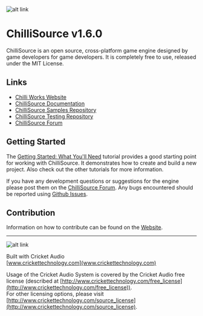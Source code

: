 ![alt link](Documents/Images/ChilliSourceLogo.png)

ChilliSource v1.6.0
====================

ChilliSource is an open source, cross-platform game engine designed by game developers for game developers. It is completely free to use, released under the MIT License.

Links
-----
* [Chilli Works Website](http://chilli-works.com/)
* [ChilliSource Documentation](http://www.chilli-works.com/learn/)
* [ChilliSource Samples Repository](https://github.com/ChilliWorks/CSSamples)
* [ChilliSource Testing Repository](https://github.com/ChilliWorks/CSTest)
* [ChilliSource Forum](http://forums.chilli-works.com/)

Getting Started
---------------
The [Getting Started: What You'll Need](http://www.chilli-works.com/learn/tutorials-2/getting-started-what-youll-need/) tutorial provides a good starting point for working with ChilliSource. It demonstrates how to create and build a new project. Also check out the other tutorials for more information.

If you have any development questions or suggestions for the engine please post them on the [ChilliSource Forum](http://forums.chilli-works.com/). Any bugs encountered should be reported using [Github Issues](https://github.com/chilliworks/chillisource/issues).

Contribution
------------
Information on how to contribute can be found on the [Website](http://chilli-works.com/).

---

![alt link](Documents/Images/CricketLogo.png)

Built with Cricket Audio
<br>[www.crickettechnology.com](www.crickettechnology.com)

Usage of the Cricket Audio System is covered by the Cricket Audio free license (described at [http://www.crickettechnology.com/free_license](http://www.crickettechnology.com/free_license)). 
<br>For other licensing options, please visit [http://www.crickettechnology.com/source_license](http://www.crickettechnology.com/source_license).